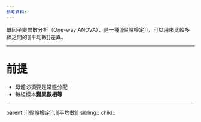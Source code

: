 ```yaml
---
參考資料:
---
```

單因子變異數分析（One-way ANOVA），是一種[[假設檢定]]，可以用來比較多組之間的[[平均數]]差異。
- - -
# 前提
- 母體必須要是常態分配
- 每組樣本**變異數相等**
- - -
parent::[[假設檢定]],[[平均數]]
sibling::
child::